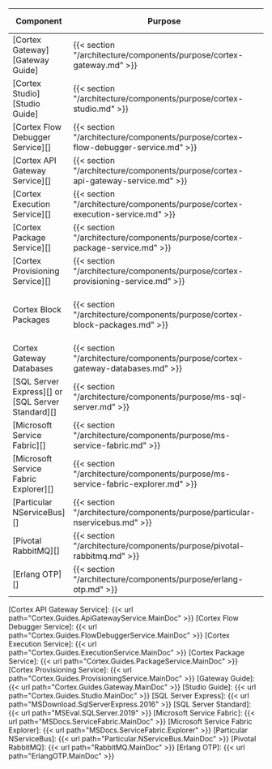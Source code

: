 | Component                                         | Purpose                                                                                     | Required/Optional           | Server Role                                |
|---------------------------------------------------|---------------------------------------------------------------------------------------------|-----------------------------|--------------------------------------------|
| [Cortex Gateway][Gateway Guide]                   | {{< section "/architecture/components/purpose/cortex-gateway.md" >}}               | Required                    | Web Application Server                     |
| [Cortex Studio][Studio Guide]                     | {{< section "/architecture/components/purpose/cortex-studio.md" >}}                | Required                    | Web Application Server                     |
| [Cortex Flow Debugger Service][]                  | {{< section "/architecture/components/purpose/cortex-flow-debugger-service.md" >}} | Required                    | Web Application Server                     |
| [Cortex API Gateway Service][]                    | {{< section "/architecture/components/purpose/cortex-api-gateway-service.md" >}}   | Required                    | Application Server                         |
| [Cortex Execution Service][]                      | {{< section "/architecture/components/purpose/cortex-execution-service.md" >}}     | Required                    | Application Server                         |
| [Cortex Package Service][]                        | {{< section "/architecture/components/purpose/cortex-package-service.md" >}}       | Required                    | Application Server                         |
| [Cortex Provisioning Service][]                   | {{< section "/architecture/components/purpose/cortex-provisioning-service.md" >}}  | Required                    | Application Server                         |
| Cortex Block Packages                             | {{< section "/architecture/components/purpose/cortex-block-packages.md" >}}        | Required                    | Web Application Server, Application Server |
| Cortex Gateway Databases                          | {{< section "/architecture/components/purpose/cortex-gateway-databases.md" >}}     | Required<br />(End of life) | Web Application Server                     |
| [SQL Server Express][] or [SQL Server Standard][] | {{< section "/architecture/components/purpose/ms-sql-server.md" >}}                | Required<br />(End of life) | Web Application Server                     |
| [Microsoft Service Fabric][]                      | {{< section "/architecture/components/purpose/ms-service-fabric.md" >}}            | Required                    | Application Server                         |
| [Microsoft Service Fabric Explorer][]             | {{< section "/architecture/components/purpose/ms-service-fabric-explorer.md" >}}   | Required                    | Application Server                         |
| [Particular NServiceBus][]                        | {{< section "/architecture/components/purpose/particular-nservicebus.md" >}}       | Required                    | Application Server                         |
| [Pivotal RabbitMQ][]                              | {{< section "/architecture/components/purpose/pivotal-rabbitmq.md" >}}             | Required                    | Application Server                         |
| [Erlang OTP][]                                    | {{< section "/architecture/components/purpose/erlang-otp.md" >}}                   | Required                    | Application Server                         |

[Cortex API Gateway Service]: {{< url path="Cortex.Guides.ApiGatewayService.MainDoc" >}}
[Cortex Flow Debugger Service]: {{< url path="Cortex.Guides.FlowDebuggerService.MainDoc" >}}
[Cortex Execution Service]: {{< url path="Cortex.Guides.ExecutionService.MainDoc" >}}
[Cortex Package Service]: {{< url path="Cortex.Guides.PackageService.MainDoc" >}}
[Cortex Provisioning Service]: {{< url path="Cortex.Guides.ProvisioningService.MainDoc" >}}
[Gateway Guide]: {{< url path="Cortex.Guides.Gateway.MainDoc" >}}
[Studio Guide]: {{< url path="Cortex.Guides.Studio.MainDoc" >}}
[SQL Server Express]: {{< url path="MSDownload.SqlServerExpress.2016" >}}
[SQL Server Standard]: {{< url path="MSEval.SQLServer.2019" >}}
[Microsoft Service Fabric]: {{< url path="MSDocs.ServiceFabric.MainDoc" >}}
[Microsoft Service Fabric Explorer]: {{< url path="MSDocs.ServiceFabric.Explorer" >}}
[Particular NServiceBus]: {{< url path="Particular.NServiceBus.MainDoc" >}}
[Pivotal RabbitMQ]: {{< url path="RabbitMQ.MainDoc" >}}
[Erlang OTP]: {{< url path="ErlangOTP.MainDoc" >}}